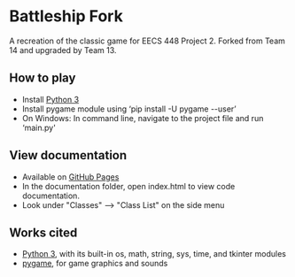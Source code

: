 # Battleship Fork
A recreation of the classic game for EECS 448 Project 2. Forked from Team 14 and upgraded by Team 13.

## How to play
- Install [Python 3](https://www.python.org/downloads/)
- Install pygame module using ‘pip install -U pygame --user’
- On Windows: In command line, navigate to the project file and run ‘main.py'

## View documentation
- Available on [GitHub Pages](http://eecs448-locked-in-coders.github.io/battleship-fork/documentation/index.html)
- In the documentation folder, open index.html to view code documentation.
- Look under "Classes" --> "Class List" on the side menu

## Works cited
- [Python 3](https://www.python.org/), with its built-in os, math, string, sys, time, and tkinter modules
- [pygame](https://pypi.org/project/Pygame/), for game graphics and sounds
